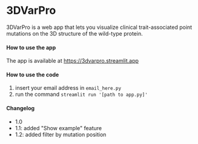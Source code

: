 # 3DVarPro
3DVarPro is a web app that lets you visualize clinical trait-associated point mutations on the 3D structure of the wild-type protein.

#### How to use the app
The app is available at https://3dvarpro.streamlit.app

#### How to use the code
1. insert your email address in <code>email_here.py</code>
2. run the command <code>streamlit run '[path to app.py]'</code>

#### Changelog
- 1.0
- 1.1: added "Show example" feature
- 1.2: added filter by mutation position
